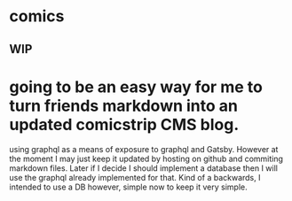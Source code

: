 # comics

## WIP

# going to be an easy way for me to turn friends markdown into an updated comicstrip CMS blog.

using graphql as a means of exposure to graphql and Gatsby. However at the moment I may just keep it updated by hosting on github and commiting markdown files. Later if I decide I should implement a database then I will use the graphql already implemented for that. Kind of a backwards, I intended to use a DB however, simple now to keep it very simple.
